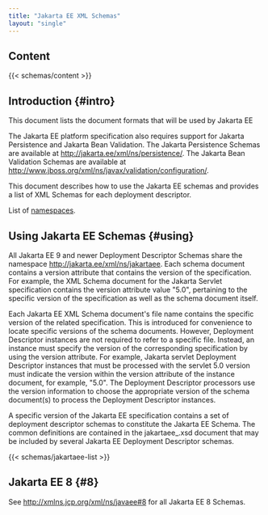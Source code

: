 ```yaml
---
title: "Jakarta EE XML Schemas"
layout: "single"
---
```


## Content

{{< schemas/content >}}

## Introduction {#intro}

This document lists the document formats that will be used by Jakarta EE

The Jakarta EE platform specification also requires support for Jakarta Persistence and Jakarta Bean Validation. The Jakarta Persistence Schemas are available at http://jakarta.ee/xml/ns/persistence/. The Jakarta Bean Validation Schemas are available at http://www.jboss.org/xml/ns/javax/validation/configuration/.

This document describes how to use the Jakarta EE schemas and provides a list of XML Schemas for each deployment descriptor.

List of [namespaces](../../../schemas/).

## Using Jakarta EE Schemas {#using}

All Jakarta EE 9 and newer Deployment Descriptor Schemas share the namespace http://jakarta.ee/xml/ns/jakartaee. Each schema document contains a version attribute that contains the version of the specification. For example, the XML Schema document for the Jakarta Servlet specification contains the version attribute value "5.0", pertaining to the specific version of the specification as well as the schema document itself.

Each Jakarta EE XML Schema document's file name contains the specific version of the related specification. This is introduced for convenience to locate specific versions of the schema documents. However, Deployment Descriptor instances are not required to refer to a specific file. Instead, an instance must specify the version of the corresponding specification by using the version attribute. For example, Jakarta servlet Deployment Descriptor instances that must be processed with the servlet 5.0 version must indicate the version within the version attribute of the instance document, for example, "5.0". The Deployment Descriptor processors use the version information to choose the appropriate version of the schema document(s) to process the Deployment Descriptor instances.

A specific version of the Jakarta EE specification contains a set of deployment descriptor schemas to constitute the Jakarta EE Schema. The common definitions are contained in the jakartaee_<version>.xsd document that may be included by several Jakarta EE Deployment Descriptor schemas.

{{< schemas/jakartaee-list >}}

## Jakarta EE 8 {#8}

See http://xmlns.jcp.org/xml/ns/javaee#8 for all Jakarta EE 8 Schemas.